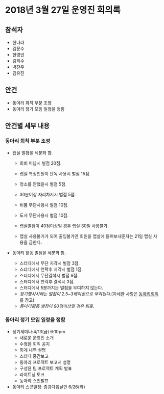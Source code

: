 # 2018년 3월 27일 운영진 회의록

## 참석자

- 한나라
- 김문수
- 한영빈
- 김희수
- 박찬우
- 김유진

## 안건
- 동아리 회칙 부분 조정
- 동아리 정기 모임 일정을 정함

## 안건별 세부 내용
### 동아리 회칙 부분 조정
- 랩실 벌점을 세분화 함.
    - 회비 미납시 벌점 20점.
    - 랩실 특정인원이 단독 사용시 벌점 15점.
    - 청소를 안했을시 벌점 5점.
    - 30분이상 자리차지시 벌점 5점.
    - 비품 무단사용시 벌점 10점.
    - 도서 무단사용시 벌점 10점.

    - 랩실벌점이 40점이상일 경우 랩실 30일 사용불가.
    - 랩실 사용불가가 되어 출입불가인 회원을 랩실에 들여보내준자는 21일 랩실 사용을 금한다.

- 동아리 활동 벌점을 세분화 함.
    - 스터디에서 무단 지각시 벌점 3점.
    - 스터디에서 연락후 지각시 벌점 1점.
    - 스터디에서 무단결석시 벌점 6점.
    - 스터디에서 연락후 결석시 3점.
    - 스터디에서 5분까지는 벌점을 부여하지 않는다.
    - *정기행사시에는 벌점이 2.5~3배이상으로 부여된다.*(자세한 사항은 [동아리회칙](../rule.md)를 참고)
    - *동아리횔동 벌점이 60점이상일 경우 퇴출.*


### 동아리 정기 모임 일정을 정함
- 정기세미나:4/13(금) 6:10pm
    - 새로운 운영진 소개
    - 수정된 회칙 공지
    - 회계 내역 설명
    - 스터디 중간보고
    - 동아리 프로젝트 보고서 설명
    - 구성된 팀 프로젝트 계획 발표
    - 라이트닝 토크
    - 동아리 스친발표
- 동아리 스콘일정: 종강다음날인 6/26(화)
